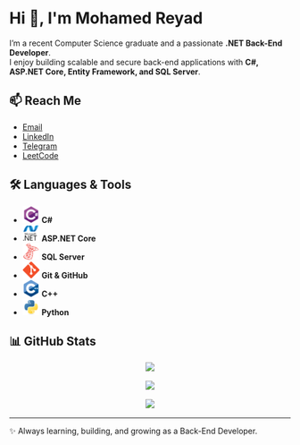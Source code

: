 # Hi 👋, I'm Mohamed Reyad  

I’m a recent Computer Science graduate and a passionate **.NET Back-End Developer**.  
I enjoy building scalable and secure back-end applications with **C#, ASP.NET Core, Entity Framework, and SQL Server**.


## 📫 Reach Me  

- [Email](mailto:moreyad06@gmail.com)  
- [LinkedIn](https://www.linkedin.com/in/mohamed--riyad)  
- [Telegram](https://t.me/reyad_4)  
- [LeetCode](https://leetcode.com/Mohamed_Reyad/)  


## 🛠️ Languages & Tools  

- <img src="https://raw.githubusercontent.com/devicons/devicon/master/icons/csharp/csharp-original.svg" alt="C#" width="30" height="30"/> **C#**  
- <img src="https://raw.githubusercontent.com/devicons/devicon/master/icons/dot-net/dot-net-original-wordmark.svg" alt=".NET Core" width="30" height="30"/> **ASP.NET Core**  
- <img src="https://raw.githubusercontent.com/devicons/devicon/master/icons/microsoftsqlserver/microsoftsqlserver-plain.svg" alt="SQL Server" width="30" height="30"/> **SQL Server**  
- <img src="https://raw.githubusercontent.com/devicons/devicon/master/icons/git/git-original.svg" alt="Git" width="30" height="30"/> **Git & GitHub**  
- <img src="https://raw.githubusercontent.com/devicons/devicon/master/icons/cplusplus/cplusplus-original.svg" alt="C++" width="30" height="30"/> **C++**  
- <img src="https://raw.githubusercontent.com/devicons/devicon/master/icons/python/python-original.svg" alt="Python" width="30" height="30"/> **Python**  



## 📊 GitHub Stats  

<div align="center">
  
  ![](https://github-readme-stats.vercel.app/api?username=reyad-7&show_icons=true&theme=radical&locale=en)
  
  ![](https://github-readme-stats.vercel.app/api/top-langs/?username=reyad-7&layout=compact&theme=radical)
  
  ![](https://github-readme-streak-stats.herokuapp.com/?user=reyad-7&theme=radical)

</div>


---  

✨ Always learning, building, and growing as a Back-End Developer.  
